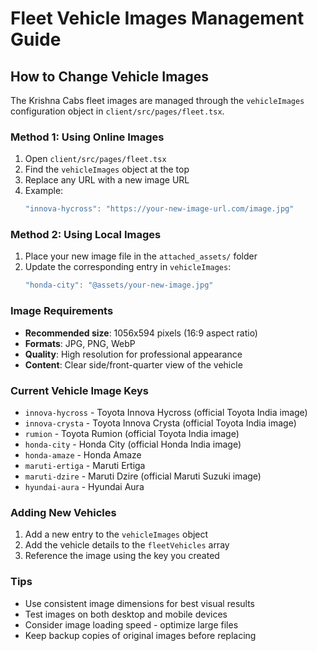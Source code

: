 # Fleet Vehicle Images Management Guide

## How to Change Vehicle Images

The Krishna Cabs fleet images are managed through the `vehicleImages` configuration object in `client/src/pages/fleet.tsx`.

### Method 1: Using Online Images
1. Open `client/src/pages/fleet.tsx`
2. Find the `vehicleImages` object at the top
3. Replace any URL with a new image URL
4. Example:
   ```javascript
   "innova-hycross": "https://your-new-image-url.com/image.jpg"
   ```

### Method 2: Using Local Images
1. Place your new image file in the `attached_assets/` folder
2. Update the corresponding entry in `vehicleImages`:
   ```javascript
   "honda-city": "@assets/your-new-image.jpg"
   ```

### Image Requirements
- **Recommended size**: 1056x594 pixels (16:9 aspect ratio)
- **Formats**: JPG, PNG, WebP
- **Quality**: High resolution for professional appearance
- **Content**: Clear side/front-quarter view of the vehicle

### Current Vehicle Image Keys
- `innova-hycross` - Toyota Innova Hycross (official Toyota India image)
- `innova-crysta` - Toyota Innova Crysta (official Toyota India image)  
- `rumion` - Toyota Rumion (official Toyota India image)
- `honda-city` - Honda City (official Honda India image)
- `honda-amaze` - Honda Amaze
- `maruti-ertiga` - Maruti Ertiga
- `maruti-dzire` - Maruti Dzire (official Maruti Suzuki image)
- `hyundai-aura` - Hyundai Aura

### Adding New Vehicles
1. Add a new entry to the `vehicleImages` object
2. Add the vehicle details to the `fleetVehicles` array
3. Reference the image using the key you created

### Tips
- Use consistent image dimensions for best visual results
- Test images on both desktop and mobile devices
- Consider image loading speed - optimize large files
- Keep backup copies of original images before replacing